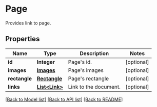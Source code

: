 ﻿
# Page
Provides link to page.

## Properties
Name | Type | Description | Notes
------------ | ------------- | ------------- | -------------
**id** | **Integer** | Page's id. | [optional]
**images** | [**Images**](Images.md) | Page's images | [optional]
**rectangle** | [**Rectangle**](Rectangle.md) | Page's rectangle | [optional]
**links** | [**List&lt;Link&gt;**](Link.md) | Link to the document. | [optional]


[[Back to Model list]](../../README.md#documentation-for-models) [[Back to API list]](../../README.md#documentation-for-api-endpoints) [[Back to README]](../../README.md)


